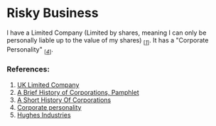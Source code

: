 # Risky Business



I have a Limited Company (Limited by shares, meaning I can only be
personally liable up to the value of my shares)
<sub>[_[1](#ref1)_]</sub>. It has a "Corporate Personality"
<sub>[_[4](#ref4)_]</sub>.

### References:
1. <a id="ref1"></a>[UK Limited Company](https://www.gov.uk/business-legal-structures/limited-company)
2. <a id="ref2"></a>[A Brief History of Corporations, Pamphlet](http://freedompress.org.uk/store/products/a-brief-history-of-corporations/)
3. <a id="ref3"></a>[A Short History Of Corporations](http://newint.org/features/2002/07/05/history/)
4. <a id="ref4"></a>[Corporate personality](https://en.wikipedia.org/wiki/United_Kingdom_company_law#Corporate_personality)
5. <a id="ref5"></a>[Hughes Industries](http://hughesindustries.uk)
